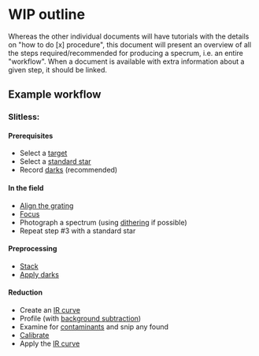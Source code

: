 # WIP outline

Whereas the other individual documents will have tutorials with the details on "how to do [x] procedure", this document will present an overview of all the steps required/recommended for producing a specrum, i.e. an entire "workflow". When a document is available with extra information about a given step, it should be linked.

## Example workflow

### Slitless:

#### Prerequisites

- Select a [target]()
- Select a [standard star]()
- Record [darks]() (recommended)

#### In the field

- [Align the grating]()
- [Focus]()
- Photograph a spectrum (using [dithering]() if possible)
- Repeat step #3 with a standard star

#### Preprocessing

- [Stack]()
- [Apply darks]()

#### Reduction

- Create an [IR curve]()
- Profile (with [background subtraction]())
- Examine for [contaminants]() and snip any found
- [Calibrate]()
- Apply the [IR curve]()


